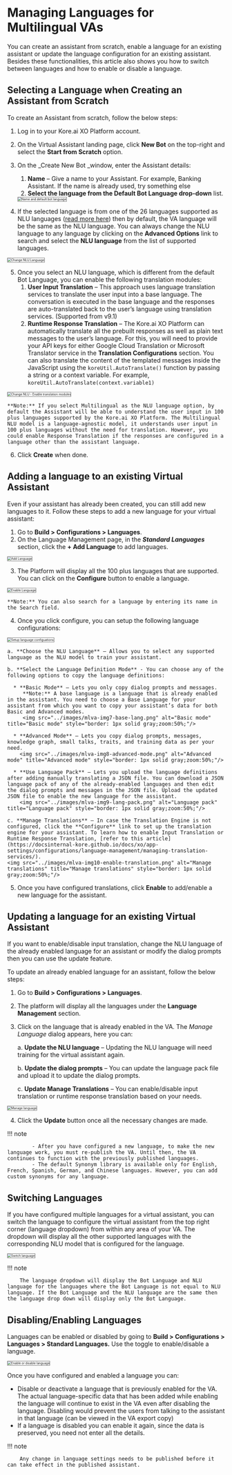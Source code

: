 # **Managing Languages for Multilingual VAs**

You can create an assistant from scratch, enable a language for an existing assistant or update the language configuration for an existing assistant. Besides these functionalities, this article also shows you how to switch between languages and how to enable or disable a language.


## Selecting a Language when Creating an Assistant from Scratch

To create an Assistant from scratch, follow the below steps:

1. Log in to your Kore.ai XO Platform account.
2. On the Virtual Assistant landing page, click **New Bot** on the top-right and select the **Start from Scratch** option.
3. On the _Create New Bot _window, enter the Assistant details:
    1. **Name** – Give a name to your Assistant. For example, Banking Assistant. If the name is already used, try something else
    2. **Select the language from the Default Bot Language drop-down** list.  

    <img src="../images/mlva-img1-add-lang-to-new-va.png" alt="Name and default bot language" title="Name and default bot language" style="border: 1px solid gray;zoom:50%;"/>

4. If the selected language is from one of the 26 languages supported as NLU languages ([read more here](https://docsinternal-kore.github.io/docs/xo/app-settings/configurations/language-management/multilingual-vas-components-feature-support/#nlp-support)) then by default, the VA language will be the same as the NLU language. You can always change the NLU language to any language by clicking on the **Advanced Options** link to search and select the **NLU language** from the list of supported languages.  
<img src="../images/mlva-img2-nlu-lang-scratch.png" alt="Change NLU Language" title="Change NLU Language" style="border: 1px solid gray;zoom:50%;"/>

5. Once you select an NLU language, which is different from the default Bot Language, you can enable the following translation modules:
    1. **User Input Translation** – This approach uses language translation services to translate the user input into a base language. The conversation is executed in the base language and the responses are auto-translated back to the user’s language using translation services. (Supported from v9.1)
    2. **Runtime Response Translation** – The Kore.ai XO Platform can automatically translate all the prebuilt responses as well as plain text messages to the user’s language. For this, you will need to provide your API keys for either Google Cloud Translation or Microsoft Translator service in the **Translation Configurations** section. You can also translate the content of the templated messages inside the JavaScript using the `koreUtil.AutoTranslate()` function by passing a string or a context variable. For example,  
    `koreUtil.AutoTranslate(context.variable1)`  
  <img src="../images/mlva-img3-select-nlulang-scratch.png" alt="Change NLU - Enable translation modules" title="Change NLU - Enable translation modules" style="border: 1px solid gray;zoom:50%;"/>  

    **Note:** If you select Multilingual as the NLU language option, by default the Assistant will be able to understand the user input in 100 plus languages supported by the Kore.ai XO Platform. The Multilingual NLU model is a language-agnostic model, it understands user input in 100 plus languages without the need for translation. However, you could enable Response Translation if the responses are configured in a language other than the assistant language.

6. Click **Create** when done.


## Adding a language to an existing Virtual Assistant

Even if your assistant has already been created, you can still add new languages to it. Follow these steps to add a new language for your virtual assistant:

1. Go to **Build > Configurations > Languages**.
2. On the Language Management page, in the **_Standard Languages_** section, click the **+ Add Language** to add languages.  
<img src="../images/mlva-img4-add-lang.png" alt="Add Language" title="Add Language" style="border: 1px solid gray;zoom:50%;"/>

3. The Platform will display all the 100 plus languages that are supported. You can click on the **Configure** button to enable a language.  
<img src="../images/mlva-img5-config-new-lang.png" alt="Enable Language" title="Enable Language" style="border: 1px solid gray;zoom:50%;"/>  
  
    **Note:** You can also search for a language by entering its name in the Search field.

4. Once you click configure, you can setup the following language configurations:  
<img src="../images/mlva-img6-new-lang-config.png" alt="Setup language configuations" title="Setup language configurations" style="border: 1px solid gray;zoom:50%;"/>  
  
    a. **Choose the NLU Language** – Allows you to select any supported language as the NLU model to train your assistant.

    b. **Select the Language Definition Mode** - You can choose any of the following options to copy the language definitions:

      * **Basic Mode** – Lets you only copy dialog prompts and messages.  
         **Note:** A base language is a language that is already enabled in the assistant. You need to choose a Base Language for your assistant from which you want to copy your assistant’s data for both Basic and Advanced modes.  
         <img src="../images/mlva-img7-base-lang.png" alt="Basic mode" title="Basic mode" style="border: 1px solid gray;zoom:50%;"/>    

      * **Advanced Mode** – Lets you copy dialog prompts, messages, knowledge graph, small talks, traits, and training data as per your need.  
        <img src="../images/mlva-img8-advanced-mode.png" alt="Advanced mode" title="Advanced mode" style="border: 1px solid gray;zoom:50%;"/> 

      * **Use Language Pack** – Lets you upload the language definitions after adding manually translating a JSON file. You can download a JSON language pack of any of the already-enabled languages and then edit the dialog prompts and messages in the JSON file. Upload the updated JSON file to enable the new language for the assistant.  
        <img src="../images/mlva-img9-lang-pack.png" alt="Language pack" title="Language pack" style="border: 1px solid gray;zoom:50%;"/> 

    c. **Manage Translations** – In case the Translation Engine is not configured, click the **Configure** link to set up the translation engine for your assistant. To learn how to enable Input Translation or Runtime Response Translation, [refer to this article](https://docsinternal-kore.github.io/docs/xo/app-settings/configurations/language-management/managing-translation-services/).  
    <img src="../images/mlva-img10-enable-translation.png" alt="Manage translations" title="Manage translations" style="border: 1px solid gray;zoom:50%;"/>

5. Once you have configured translations, click **Enable** to add/enable a new language for the assistant.


## Updating a language for an existing Virtual Assistant

If you want to enable/disable input translation, change the NLU language of the already enabled language for an assistant or modify the dialog prompts then you can use the update feature. 

To update an already enabled language for an assistant, follow the below steps:

1. Go to **Build > Configurations > Languages**.
2. The platform will display all the languages under the **Language Management** section.
3. Click on the language that is already enabled in the VA. The _Manage Language_ dialog appears, here you can:

    a. **Update the NLU language** – Updating the NLU language will need training for the virtual assistant again.

    b. **Update the dialog prompts** – You can update the language pack file and upload it to update the dialog prompts.

    c. **Update Manage Translations** – You can enable/disable input translation or runtime response translation based on your needs.  
  <img src="../images/mlva-img11-update-lang.png" alt="Manage language" title="Manage language" style="border: 1px solid gray;zoom:50%;"/>

4. Click the **Update** button once all the necessary changes are made.

!!! note

            - After you have configured a new language, to make the new language work, you must re-publish the VA. Until then, the VA continues to function with the previously published languages.  
            - The default Synonym library is available only for English, French, Spanish, German, and Chinese languages. However, you can add custom synonyms for any language.


## Switching Languages 

If you have configured multiple languages for a virtual assistant, you can switch the language to configure the virtual assistant from the top right corner (language dropdown) from within any area of your VA. The dropdown will display all the other supported languages with the corresponding NLU model that is configured for the language. 

<img src="../images/mlva-img12-switch-language-1.png" alt="Switch language" title="Switch language" style="border: 1px solid gray;zoom:50%;"/>  


!!! note

        The language dropdown will display the Bot Language and NLU language for the languages where the Bot Language is not equal to NLU language. If the Bot Language and the NLU language are the same then the language drop down will display only the Bot Language.


## Disabling/Enabling Languages

Languages can be enabled or disabled by going to **Build > Configurations > Languages > Standard Languages.** Use the toggle to enable/disable a language.

<img src="../images/mlva-img13-enable-disable-lang.png" alt="Enable or disable language" title="Enable or disable language" style="border: 1px solid gray;zoom:50%;"/>  
    

Once you have configured and enabled a language you can:

  * Disable or deactivate a language that is previously enabled for the VA. The actual language-specific data that has been added while enabling the language will continue to exist in the VA even after disabling the language. Disabling would prevent the users from talking  to the assistant in that language (can be viewed in the VA export copy)
  * If a language is disabled you can enable it again, since the data is preserved, you need not enter all the details.

!!! note

        Any change in language settings needs to be published before it can take effect in the published assistant.
